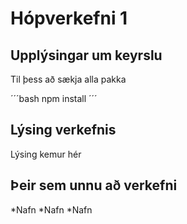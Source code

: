 # Hópverkefni 1

## Upplýsingar um keyrslu

Til þess að sækja alla pakka

´´´bash
npm install
´´´

## Lýsing verkefnis

Lýsing kemur hér

## Þeir sem unnu að verkefni

*Nafn
*Nafn
*Nafn
